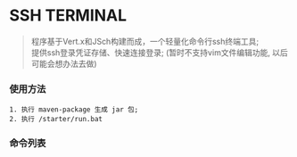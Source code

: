 # SSH TERMINAL

> 程序基于Vert.x和JSch构建而成，一个轻量化命令行ssh终端工具;  
> 提供ssh登录凭证存储、快速连接登录;
> (暂时不支持vim文件编辑功能, 以后可能会想办法去做)

### 使用方法
```
1. 执行 maven-package 生成 jar 包;
2. 执行 /starter/run.bat
```

### 命令列表
```
```